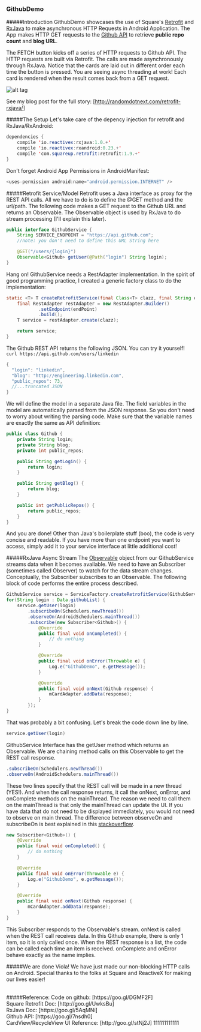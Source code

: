 ### GithubDemo

#####Introduction
GithubDemo showcases the use of Square's [Retrofit](http://square.github.io/retrofit/) and [RxJava](https://github.com/ReactiveX/RxJava/wiki) to make asynchronous HTTP Requests in Android Application. The App makes HTTP GET requests to the [Github API](https://developer.github.com/guides/getting-started/#overview) to retrieve **public repo count** and **blog URL**.

The FETCH button kicks off a series of HTTP requests to Github API. The HTTP requests are built via Retrofit. The calls are made asynchronously through RxJava. Notice that the cards are laid out in different order each time the button is pressed. You are seeing async threading at work! Each card is rendered when the result comes back from a GET request.

![alt tag](http://randomdotnext.com/content/images/2015/05/demo-github-android.gif)

See my blog post for the full story: [http://randomdotnext.com/retrofit-rxjava/]

#####The Setup
Let's take care of the depency injection for retrofit and RxJava/RxAndroid:
```java
dependencies {
    compile 'io.reactivex:rxjava:1.0.+'
    compile 'io.reactivex:rxandroid:0.23.+'
    compile 'com.squareup.retrofit:retrofit:1.9.+'
}
```

Don't forget Android App Permissions in AndroidManifest:
```java
<uses-permission android:name="android.permission.INTERNET" />
```

#####Retrofit Service/Model
Retrofit uses a Java interface as proxy for the REST API calls. All we have to do is to define the @GET method and the url/path. The following code makes a GET request to the Github URL and returns an Observable. The Observable object is used by RxJava to do stream processing (I'll explain this later).
```java
public interface GithubService {
    String SERVICE_ENDPOINT = "https://api.github.com";
    //note: you don't need to define this URL String here

    @GET("/users/{login}")
    Observable<Github> getUser(@Path("login") String login);
}
```

Hang on! GithubService needs a RestAdapter implementation. In the spirit of good programming practice, I created a generic factory class to do the implementation:
```java
static <T> T createRetrofitService(final Class<T> clazz, final String endPoint) {
    final RestAdapter restAdapter = new RestAdapter.Builder()
            .setEndpoint(endPoint)
            .build();
    T service = restAdapter.create(clazz);

    return service;
}
```

The Github REST API returns the following JSON. You can try it yourself!
`curl https://api.github.com/users/linkedin`
```java
{
  "login": "linkedin",
  "blog": "http://engineering.linkedin.com",
  "public_repos": 73,
  //...truncated JSON
}
```
We will define the model in a separate Java file. The field variables in the model are automatically parsed from the JSON response. So you don't need to worry about writing the parsing code. Make sure that the variable names are exactly the same as API definition: 
```java
public class Github {
    private String login;
    private String blog;
    private int public_repos;

    public String getLogin() {
        return login;
    }

    public String getBlog() {
        return blog;
    }

    public int getPublicRepos() {
        return public_repos;
    }
}
```
And you are done! Other than Java's boilerplate stuff (boo), the code is very concise and readable. If you have more than one endpoint you want to access, simply add it to your service interface at little additional cost!



#####RxJava Async Stream
The [Observable](http://reactivex.io/documentation/observable.html) object from our GithubService streams data when it becomes available. We need to have an Subscriber (sometimes called Observer) to watch for the data stream changes. Conceptually, the Subscriber subscribes to an Observable. The following block of code performs the entire process described.

```java
GithubService service = ServiceFactory.createRetrofitService(GithubService.class, GithubService.SERVICE_ENDPOINT);
for(String login : Data.githubList) {
    service.getUser(login)
        .subscribeOn(Schedulers.newThread())
        .observeOn(AndroidSchedulers.mainThread())
        .subscribe(new Subscriber<Github>() {
            @Override
            public final void onCompleted() {
                // do nothing
            }

            @Override
            public final void onError(Throwable e) {
                Log.e("GithubDemo", e.getMessage());
            }

            @Override
            public final void onNext(Github response) {
                mCardAdapter.addData(response);
            }
        });
}
```
That was probably a bit confusing. Let's break the code down line by line.
```java
service.getUser(login)
```
GithubService Interface has the getUser method which returns an Observable. We are chaining method calls on this Observable to get the REST call response.
```java
.subscribeOn(Schedulers.newThread())
.observeOn(AndroidSchedulers.mainThread())
```
These two lines specify that the REST call will be made in a new thread (YES!). And when the call response returns, it call the onNext, onError, and onComplete methods on the mainThread. The reason we need to call them on the mainThread is that only the mainThread can update the UI. If you have data that do not need to be displayed immediately, you would not need to observe on main thread. The difference between observeOn and subscribeOn is best explained in this [stackoverflow](http://stackoverflow.com/questions/20451939/observeon-and-subscribeon-where-the-work-is-being-done).

```java
new Subscriber<Github>() {
    @Override
    public final void onCompleted() {
        // do nothing
    }

    @Override
    public final void onError(Throwable e) {
        Log.e("GithubDemo", e.getMessage());
    }

    @Override
    public final void onNext(Github response) {
        mCardAdapter.addData(response);
    }
}
```
This Subscriber responds to the Observable's stream. onNext is called when the REST call receives data. In this Github example, there is only 1 item, so it is only called once. When the REST response is a list, the code can be called each time an item is received. onComplete and onError behave exactly as the name implies.


#####We are done
Viola! We have just made our non-blocking HTTP calls on Android. Special thanks to the folks at Square and ReactiveX for making our lives easier!

<br>
#####Reference:
Code on github: [https://goo.gl/DGMF2F] <br>
Square Retrofit Doc: [http://goo.gl/UwksBu] <br>
RxJava Doc: [https://goo.gl/5AqMNi] <br>
Github API: [https://goo.gl/7nsdh0] <br>
CardView/RecycleView UI Reference: [http://goo.gl/stNj2J]
111111111111
